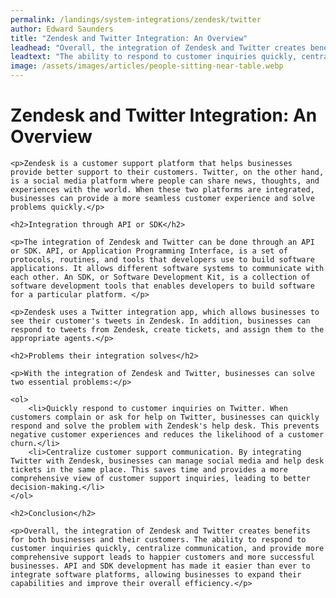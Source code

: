 ```yaml
---
permalink: /landings/system-integrations/zendesk/twitter
author: Edward Saunders
title: "Zendesk and Twitter Integration: An Overview"
leadhead: "Overall, the integration of Zendesk and Twitter creates benefits for both businesses and their customers"
leadtext: "The ability to respond to customer inquiries quickly, centralize communication, and provide more comprehensive support leads to happier customers and more successful businesses. API and SDK development has made it easier than ever to integrate software platforms, allowing businesses to expand their capabilities and improve their overall efficiency."
image: /assets/images/articles/people-sitting-near-table.webp
---
```

<div class="arttext">	<h1>Zendesk and Twitter Integration: An Overview</h1>
	
	<p>Zendesk is a customer support platform that helps businesses provide better support to their customers. Twitter, on the other hand, is a social media platform where people can share news, thoughts, and experiences with the world. When these two platforms are integrated, businesses can provide a more seamless customer experience and solve problems quickly.</p>

	<h2>Integration through API or SDK</h2>

	<p>The integration of Zendesk and Twitter can be done through an API or SDK. API, or Application Programming Interface, is a set of protocols, routines, and tools that developers use to build software applications. It allows different software systems to communicate with each other. An SDK, or Software Development Kit, is a collection of software development tools that enables developers to build software for a particular platform. </p>

	<p>Zendesk uses a Twitter integration app, which allows businesses to see their customer's tweets in Zendesk. In addition, businesses can respond to tweets from Zendesk, create tickets, and assign them to the appropriate agents.</p>

	<h2>Problems their integration solves</h2>

	<p>With the integration of Zendesk and Twitter, businesses can solve two essential problems:</p>

	<ol>
		<li>Quickly respond to customer inquiries on Twitter. When customers complain or ask for help on Twitter, businesses can quickly respond and solve the problem with Zendesk's help desk. This prevents negative customer experiences and reduces the likelihood of a customer churn.</li>
		<li>Centralize customer support communication. By integrating Twitter with Zendesk, businesses can manage social media and help desk tickets in the same place. This saves time and provides a more comprehensive view of customer support inquiries, leading to better decision-making.</li>
	</ol>

	<h2>Conclusion</h2>

	<p>Overall, the integration of Zendesk and Twitter creates benefits for both businesses and their customers. The ability to respond to customer inquiries quickly, centralize communication, and provide more comprehensive support leads to happier customers and more successful businesses. API and SDK development has made it easier than ever to integrate software platforms, allowing businesses to expand their capabilities and improve their overall efficiency.</p>
</div>